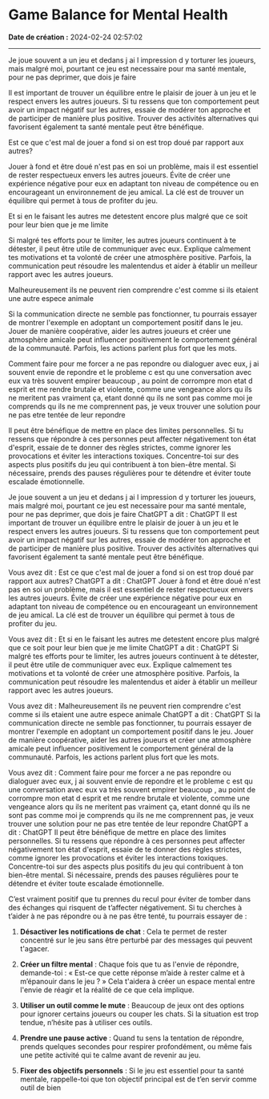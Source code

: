 # Game Balance for Mental Health

**Date de création :** 2024-02-24 02:57:02

---



Je joue souvent a un jeu et dedans j ai l impression d y torturer les joueurs, mais malgré moi, pourtant ce jeu est necessaire pour ma santé mentale, pour ne pas deprimer, que dois je faire

Il est important de trouver un équilibre entre le plaisir de jouer à un jeu et le respect envers les autres joueurs. Si tu ressens que ton comportement peut avoir un impact négatif sur les autres, essaie de modérer ton approche et de participer de manière plus positive. Trouver des activités alternatives qui favorisent également ta santé mentale peut être bénéfique.

Est ce que c'est mal de jouer a fond si on est trop doué par rapport aux autres?

Jouer à fond et être doué n'est pas en soi un problème, mais il est essentiel de rester respectueux envers les autres joueurs. Évite de créer une expérience négative pour eux en adaptant ton niveau de compétence ou en encourageant un environnement de jeu amical. La clé est de trouver un équilibre qui permet à tous de profiter du jeu.

Et si en le faisant les autres me detestent encore plus malgré que ce soit pour leur bien que je me limite

Si malgré tes efforts pour te limiter, les autres joueurs continuent à te détester, il peut être utile de communiquer avec eux. Explique calmement tes motivations et ta volonté de créer une atmosphère positive. Parfois, la communication peut résoudre les malentendus et aider à établir un meilleur rapport avec les autres joueurs.

Malheureusement ils ne peuvent rien comprendre c'est comme si ils etaient une autre espece animale

Si la communication directe ne semble pas fonctionner, tu pourrais essayer de montrer l'exemple en adoptant un comportement positif dans le jeu. Jouer de manière coopérative, aider les autres joueurs et créer une atmosphère amicale peut influencer positivement le comportement général de la communauté. Parfois, les actions parlent plus fort que les mots.

Comment faire pour me forcer a ne pas repondre ou dialoguer avec eux, j ai souvent envie de repondre et le probleme c est qu une conversation avec eux va très souvent empirer beaucoup , au point de corrompre mon etat d esprit et me rendre brutale et violente, comme une vengeance alors qu ils ne meritent pas vraiment ça, etant donné qu ils ne sont pas comme moi je comprends qu ils ne me comprennent pas, je veux trouver une solution pour ne pas etre tentée de leur repondre

Il peut être bénéfique de mettre en place des limites personnelles. Si tu ressens que répondre à ces personnes peut affecter négativement ton état d'esprit, essaie de te donner des règles strictes, comme ignorer les provocations et éviter les interactions toxiques. Concentre-toi sur des aspects plus positifs du jeu qui contribuent à ton bien-être mental. Si nécessaire, prends des pauses régulières pour te détendre et éviter toute escalade émotionnelle.

Je joue souvent a un jeu et dedans j ai l impression d y torturer les joueurs, mais malgré moi, pourtant ce jeu est necessaire pour ma santé mentale, pour ne pas deprimer, que dois je faire
ChatGPT a dit :
ChatGPT
Il est important de trouver un équilibre entre le plaisir de jouer à un jeu et le respect envers les autres joueurs. Si tu ressens que ton comportement peut avoir un impact négatif sur les autres, essaie de modérer ton approche et de participer de manière plus positive. Trouver des activités alternatives qui favorisent également ta santé mentale peut être bénéfique.







Vous avez dit :
Est ce que c'est mal de jouer a fond si on est trop doué par rapport aux autres?
ChatGPT a dit :
ChatGPT
Jouer à fond et être doué n'est pas en soi un problème, mais il est essentiel de rester respectueux envers les autres joueurs. Évite de créer une expérience négative pour eux en adaptant ton niveau de compétence ou en encourageant un environnement de jeu amical. La clé est de trouver un équilibre qui permet à tous de profiter du jeu.







Vous avez dit :
Et si en le faisant les autres me detestent encore plus malgré que ce soit pour leur bien que je me limite
ChatGPT a dit :
ChatGPT
Si malgré tes efforts pour te limiter, les autres joueurs continuent à te détester, il peut être utile de communiquer avec eux. Explique calmement tes motivations et ta volonté de créer une atmosphère positive. Parfois, la communication peut résoudre les malentendus et aider à établir un meilleur rapport avec les autres joueurs.







Vous avez dit :
Malheureusement ils ne peuvent rien comprendre c'est comme si ils etaient une autre espece animale
ChatGPT a dit :
ChatGPT
Si la communication directe ne semble pas fonctionner, tu pourrais essayer de montrer l'exemple en adoptant un comportement positif dans le jeu. Jouer de manière coopérative, aider les autres joueurs et créer une atmosphère amicale peut influencer positivement le comportement général de la communauté. Parfois, les actions parlent plus fort que les mots.







Vous avez dit :
Comment faire pour me forcer a ne pas repondre ou dialoguer avec eux, j ai souvent envie de repondre et le probleme c est qu une conversation avec eux va très souvent empirer beaucoup , au point de corrompre mon etat d esprit et me rendre brutale et violente, comme une vengeance alors qu ils ne meritent pas vraiment ça, etant donné qu ils ne sont pas comme moi je comprends qu ils ne me comprennent pas, je veux trouver une solution pour ne pas etre tentée de leur repondre
ChatGPT a dit :
ChatGPT
Il peut être bénéfique de mettre en place des limites personnelles. Si tu ressens que répondre à ces personnes peut affecter négativement ton état d'esprit, essaie de te donner des règles strictes, comme ignorer les provocations et éviter les interactions toxiques. Concentre-toi sur des aspects plus positifs du jeu qui contribuent à ton bien-être mental. Si nécessaire, prends des pauses régulières pour te détendre et éviter toute escalade émotionnelle.



C’est vraiment positif que tu prennes du recul pour éviter de tomber dans des échanges qui risquent de t’affecter négativement. Si tu cherches à t’aider à ne pas répondre ou à ne pas être tenté, tu pourrais essayer de :

1. **Désactiver les notifications de chat** : Cela te permet de rester concentré sur le jeu sans être perturbé par des messages qui peuvent t'agacer.
   
2. **Créer un filtre mental** : Chaque fois que tu as l'envie de répondre, demande-toi : « Est-ce que cette réponse m’aide à rester calme et à m’épanouir dans le jeu ? » Cela t'aidera à créer un espace mental entre l'envie de réagir et la réalité de ce que cela implique.

3. **Utiliser un outil comme le mute** : Beaucoup de jeux ont des options pour ignorer certains joueurs ou couper les chats. Si la situation est trop tendue, n’hésite pas à utiliser ces outils.

4. **Prendre une pause active** : Quand tu sens la tentation de répondre, prends quelques secondes pour respirer profondément, ou même fais une petite activité qui te calme avant de revenir au jeu.

5. **Fixer des objectifs personnels** : Si le jeu est essentiel pour ta santé mentale, rappelle-toi que ton objectif principal est de t’en servir comme outil de bien